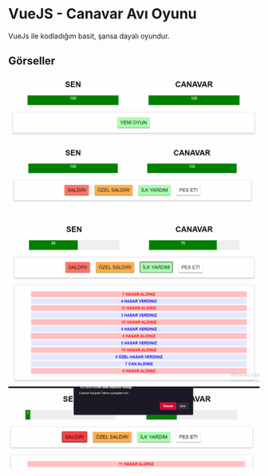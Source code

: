 # VueJS - Canavar Avı Oyunu
VueJs ile kodladığım basit, şansa dayalı oyundur.

## Görseller
<img src="./img/img1.png"/>
<img src="./img/img2.png"/>
<img src="./img/img3.png"/>
<img src="./img/img4.png"/>